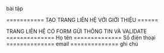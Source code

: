 bài tập 

=========== TẠO TRANG LIÊN HỆ VỚI GIỚI THIỆU ======

<!-- https://tailwindcomponents.com/ -->

TRANG LIÊN HỆ CÓ FORM GỬI THÔNG TIN VÀ VALIDATE 
============== Họ tên
============== Số điện thoại
============== email
============== ghi chú

